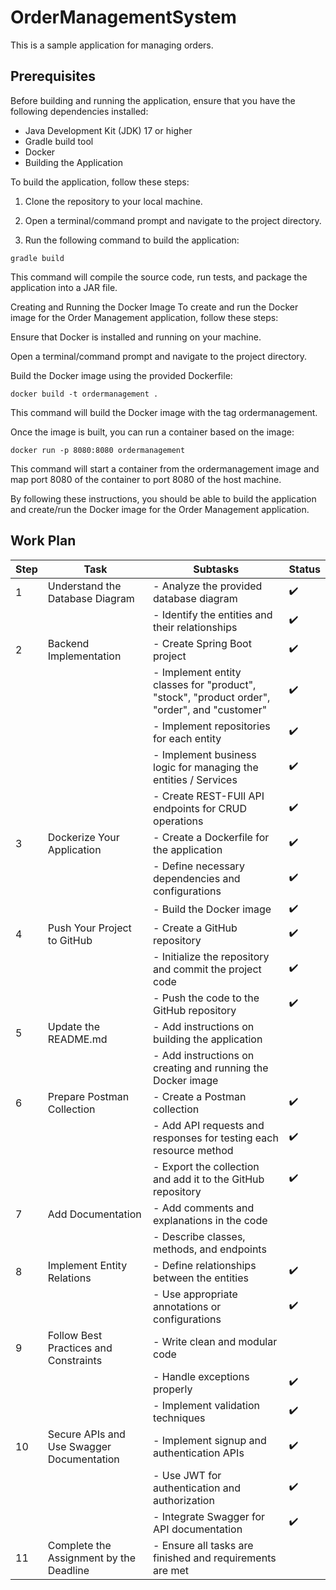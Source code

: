 # OrderManagementSystem
This is a sample application for managing orders.

## Prerequisites
Before building and running the application, ensure that you have the following dependencies installed:

- Java Development Kit (JDK) 17 or higher
- Gradle build tool
- Docker
- Building the Application

To build the application, follow these steps:

1. Clone the repository to your local machine.

2. Open a terminal/command prompt and navigate to the project directory.

3. Run the following command to build the application:

```
gradle build
```
This command will compile the source code, run tests, and package the application into a JAR file.

Creating and Running the Docker Image
To create and run the Docker image for the Order Management application, follow these steps:

Ensure that Docker is installed and running on your machine.

Open a terminal/command prompt and navigate to the project directory.

Build the Docker image using the provided Dockerfile:

```
docker build -t ordermanagement .
```
This command will build the Docker image with the tag ordermanagement.

Once the image is built, you can run a container based on the image:

```
docker run -p 8080:8080 ordermanagement
```
This command will start a container from the ordermanagement image and map port 8080 of the container to port 8080 of the host machine.

By following these instructions, you should be able to build the application and create/run the Docker image for the Order Management application.

## Work Plan
| Step | Task                                      | Subtasks                                                                                    | Status             |
|------|-------------------------------------------|---------------------------------------------------------------------------------------------|--------------------|
| 1    | Understand the Database Diagram           | - Analyze the provided database diagram                                                     | :heavy_check_mark: |
|      |                                           | - Identify the entities and their relationships                                             | :heavy_check_mark: |
| 2    | Backend Implementation                    | - Create Spring Boot project                                                                | :heavy_check_mark: |
|      |                                           | - Implement entity classes for "product", "stock", "product order", "order", and "customer" | :heavy_check_mark: |
|      |                                           | - Implement repositories for each entity                                                    | :heavy_check_mark: |
|      |                                           | - Implement business logic for managing the entities / Services                             | :heavy_check_mark: |
|      |                                           | - Create REST-FUll API endpoints for CRUD operations                                        | :heavy_check_mark: |
| 3    | Dockerize Your Application                | - Create a Dockerfile for the application                                                   | :heavy_check_mark: |
|      |                                           | - Define necessary dependencies and configurations                                          | :heavy_check_mark: |
|      |                                           | - Build the Docker image                                                                    | :heavy_check_mark: |
| 4    | Push Your Project to GitHub               | - Create a GitHub repository                                                                | :heavy_check_mark: |
|      |                                           | - Initialize the repository and commit the project code                                     | :heavy_check_mark: |
|      |                                           | - Push the code to the GitHub repository                                                    | :heavy_check_mark: |
| 5    | Update the README.md                      | - Add instructions on building the application                                              |                    |
|      |                                           | - Add instructions on creating and running the Docker image                                 |                    |
| 6    | Prepare Postman Collection                | - Create a Postman collection                                                               | :heavy_check_mark: |
|      |                                           | - Add API requests and responses for testing each resource method                           | :heavy_check_mark: |
|      |                                           | - Export the collection and add it to the GitHub repository                                 | :heavy_check_mark: |
| 7    | Add Documentation                         | - Add comments and explanations in the code                                                 |                    |
|      |                                           | - Describe classes, methods, and endpoints                                                  |                    |
| 8    | Implement Entity Relations                | - Define relationships between the entities                                                 | :heavy_check_mark: |
|      |                                           | - Use appropriate annotations or configurations                                             | :heavy_check_mark: |
| 9    | Follow Best Practices and Constraints     | - Write clean and modular code                                                              |                    |
|      |                                           | - Handle exceptions properly                                                                | :heavy_check_mark: |
|      |                                           | - Implement validation techniques                                                           | :heavy_check_mark: |
| 10   | Secure APIs and Use Swagger Documentation | - Implement signup and authentication APIs                                                  | :heavy_check_mark: |
|      |                                           | - Use JWT for authentication and authorization                                              | :heavy_check_mark: |
|      |                                           | - Integrate Swagger for API documentation                                                   | :heavy_check_mark: |
| 11   | Complete the Assignment by the Deadline   | - Ensure all tasks are finished and requirements are met                                    |                    |
